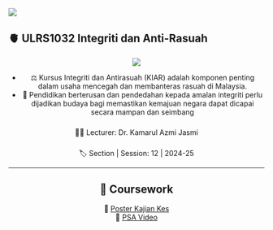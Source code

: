 ![](https://user-images.githubusercontent.com/18350557/176309783-0785949b-9127-417c-8b55-ab5a4333674e.gif) 
## 🫀 ULRS1032 Integriti dan Anti-Rasuah 

<head>
<center>
<p align="center"> <img src="https://github.com/user-attachments/assets/93dd1961-e52d-4ca8-8f1c-825e5d7e2c41"> </p>

- ⚖️ Kursus Integriti dan Antirasuah (KIAR) adalah komponen penting dalam usaha mencegah dan membanteras rasuah di Malaysia.
- 🔎 Pendidikan berterusan dan pendedahan kepada amalan integriti perlu dijadikan budaya bagi memastikan kemajuan negara dapat dicapai secara mampan dan seimbang

###
👩‍🏫
Lecturer: Dr. Kamarul Azmi Jasmi
###
🏷️
Section | Session: 12 | 2024-25

-----------
## 📜 Coursework
💫 [Poster Kajian Kes]() <br>
💫 [PSA Video]() <br>
